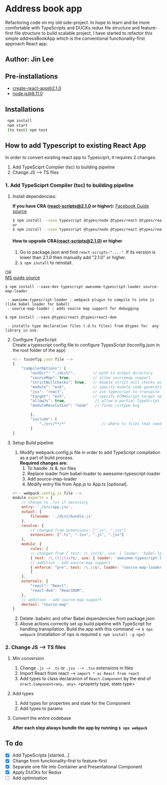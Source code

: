# Address book app
Refactoring code on my old side-project.
In hope to learn and be more comfortable with TypeScripts and DUCKs redux file structure and feature-first file structure to build scalable project, I have started to refactor this simple addressBookApp which is the conventional functionality-first approach React app.

## Author: Jin Lee

## Pre-installations

-   create-react-app@2.1.0
-   node.js@8.11.0

## Installations

```bash
 npm install
 npm start
 (to test) npm test
```

## How to add Typescript to existing React App 

In order to convert existing react app to Typesciprt, it requires 2 changes:
 1. Add TypeSciprt Compiler (tsc) to building pipeline
 2. Change JS --> TS files

### 1. Add TypeSciprt Compiler (tsc) to building pipeline


1. Install dependencies:  

   **If you have CRA (react-scripts@2.1.0 or higher):**
   [Facebook Guide source](https://facebook.github.io/create-react-app/docs/adding-typescript)
   ```bash
   $ npm install --save typescript @types/node @types/react @types/react-dom @types/jest
   or   
   $ npm install --save typescript @types/node @types/react @types/react-dom @types/jest
   ```
   #### How to upgrade CRA(react-scripts@2.1.0) or higher  
   1. Go to package.json and find `react-scripts:"...."`. If its version is lower than 2.1.0 then manually add "2.1.0" or higher.
   2. `$ npm install` to reinstall.


OR  
[MS guide source](https://github.com/Microsoft/TypeScript-React-Conversion-Guide)

   `$ npm install --save-dev typescript awesome-typescript-loader source-map-loader`

     - awesome-typescript-loader : webpack plugin to compile ts into js (like babel loader for babel)
     - source-map-loader : adds source map support for debugging

   `$ npm install --save @types/react @types/react-dom`
   
     - installs type declaration files (.d.ts files) from @types for  any library in use.

2. Configure TypeScript  
   Create a typescript config file to configure TypesScript (tsconfig.json in the root folder of the app)   
    ```javascript
    <!-- tsconfig.json file -->
    {
        "compilerOptions": {
            "outDir": "./dist/",        // path to output directory
            "sourceMap": true,          // allow sourcemap support
            "strictNullChecks": true,   // enable strict null checks as a best practice
            "module": "es6",            // specify module code generation
            "jsx": "react",             // use typescript to transpile jsx to js
            "target": "es5",            // specify ECMAScript target version
            "allowJs": true,             // allow a partial TypeScript and JavaScript codebase
            "moduleResolution": "node"   // fixes csstype bug

            },
            "include": [
                "./src/**/*"                // where ts files that needs to be compiled to js reside
            ]
    }
    ```

3. Setup Build pipeline
   1. Modify webpack.config.js file in order to add TypeScript compilation as a part of build process.  
   **Required changes are:**
      1. To handle .ts & .tsx files
      2. Replace loader from babel-loader to awesome-typescript-loader
      3. Add source-map-loader
      4. Modify entry file from App.js to App.ts [optional].  

    ```javascript
    <!-- webpack.config.js file -->
    module.exports = {
        // change to .tsx if necessary
        entry: './src/app.jsx',
        output: {
            filename: './dist/bundle.js'
        },
        resolve: {
            // changed from extensions: [".js", ".jsx"]
            extensions: [".ts", ".tsx", ".js", ".jsx"]
        },
        module: {
            rules: [
            // changed from { test: /\.jsx?$/, use: { loader: 'babel-loader' } },
            { test: /\.(t|j)sx?$/, use: { loader: 'awesome-typescript-loader' } },
            // addition - add source-map support
            { enforce: "pre", test: /\.js$/, loader: "source-map-loader" }
            ]
        },
        externals: {
            "react": "React",
            "react-dom": "ReactDOM",
        },
        // addition - add source-map support
        devtool: "source-map"
    }
    ```
   2. Delete .babelrc and other Babel dependencies from package.json
   3. Above actions correctly set up build pipeline with TypeScript for handling transpilation. Build the app with this command --> `$ npx webpack` (installation of npx is required `$ npm install -g npx`)
### 2. Change JS --> TS files
1. Min conversion
   1. Change `.js —> .ts` or `.jsx --> .tsx` extensions in files
   2. Import React from react —> `import * as React from react`
   3. Add types to class declararion of `React.Component` by the end of `eract.Component<any, any>`. <property type, state type>      
2. Add types
   1. Add types for properties and state for the Component
   2. Add types to params
3. Convert the entire codebase

   **After each step always bundle the app by running `$ npx webpack`**



## To do
- [x] Add TypeScripts [started...]
- [x] Change from functionality-first to feature-first
- [x] Separate one file into Container and Presentational Component
- [x] Apply DUCKs for Redux
- [ ] Add optimisation
